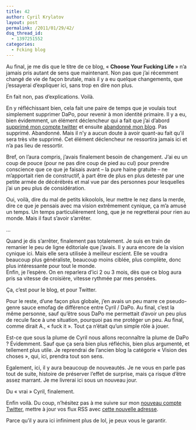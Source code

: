 ```yaml
---
title: 42
author: Cyril Krylatov
layout: post
permalink: /2011/01/29/42/
dsq_thread_id:
  - 1397251552
categories:
  - Fcking blog
---
```

Au final, je me dis que le titre de ce blog, &laquo;&nbsp;**Choose Your Fucking Life**&nbsp;&raquo; n&rsquo;a jamais pris autant de sens que maintenant. Non pas que j&rsquo;ai récemment changé de vie de façon brutale, mais il y a eu quelque changements, que j&rsquo;essayerai d&rsquo;expliquer ici, sans trop en dire non plus.

En fait non, pas d&rsquo;explications. Voilà.

En y réfléchissant bien, cela fait une paire de temps que je voulais tout simplement supprimer DaPo, pour revenir à mon identité primaire. Il y a eu, bien évidemment, un élément déclencheur qui a fait que j&rsquo;ai d&rsquo;abord [supprimé mon compte twitter][1] et ensuite [abandonné mon blog][2]. Pas supprimé. Abandonné. Mais il n&rsquo;y a aucun doute à avoir quant-au fait qu&rsquo;il sera très vite supprimé. Cet élément déclencheur ne ressortira jamais ici et n&rsquo;a pas lieu de ressortir.

Bref, on l&rsquo;aura compris, j&rsquo;avais finalement besoin de changement. J&rsquo;ai eu un coup de pouce (pour ne pas dire coup de pied au cul) pour prendre conscience que ce que je faisais avant &#8211; la pure haine gratuite &#8211; ne m&rsquo;apportait rien de constructif, à part être de plus en plus detesté par une petite armée de décérébrés et mal vue par des personnes pour lesquelles j&rsquo;ai un peu plus de considération.

Oui, voilà, dire du mal de petits kikoolols, leur mettre le nez dans la merde, dire ce que je pensais avec ma vision extrêmement cynique, ça m&rsquo;a amusé un temps. Un temps particulièrement long, que je ne regretterai pour rien au monde. Mais il faut s&rsquo;avoir s&rsquo;arrêter.

&#8230;

Quand je dis s&rsquo;arrêter, finalement pas totalement. Je suis en train de remanier le peu de ligne éditoriale que j&rsquo;avais. Il y aura encore de la vision cynique ici. Mais elle sera utilisée à meilleur escient. Elle se voudra beaucoup plus généraliste, beaucoup moins ciblée, plus complète, donc plus intéressante pour tout le monde.  
Enfin, je l&rsquo;espère. On en reparlera d&rsquo;ici 2 ou 3 mois, dès que ce blog aura pris sa vitesse de croisière, vitesse rythmée par mes pensées.

Ça, c&rsquo;est pour le blog, et pour Twitter.

Pour le reste, d&rsquo;une façon plus globale, j&rsquo;en avais un peu marre ce pseudo-genre sauce emofag de différence entre Cyril / DaPo. Au final, c&rsquo;est la même personne, sauf qu&rsquo;être sous DaPo me permettait d&rsquo;avoir un peu plus de recule face à une situation, pourquoi pas me protéger un peu. Au final, comme dirait A., &laquo;&nbsp;fuck it&nbsp;&raquo;. Tout ça n&rsquo;était qu&rsquo;un simple rôle à jouer.

Est-ce que sous la plume de Cyril nous allons reconnaître la plume de DaPo ? Évidemment. Sauf que ça sera bien plus réfléchis, bien plus argumenté, et tellement plus utile. Je reprendrai de l&rsquo;ancien blog la catégorie &laquo;&nbsp;Vision des choses&nbsp;&raquo;, qui, ici, prendra tout son sens.

Egalement, ici, il y aura beaucoup de nouveautés. Je ne vous en parle pas tout de suite, histoire de préserver l&rsquo;effet de surprise, mais ça risque d&rsquo;être assez marrant. Je me livrerai ici sous un nouveau jour.

Du &laquo;&nbsp;vrai&nbsp;&raquo; Cyril, finalement.

Enfin voilà. Du coup, n&rsquo;hésitez pas à me suivre sur mon [nouveau compte Twitter][3], mettre à jour vos flux RSS avec [cette nouvelle adresse][4].

Parce qu&rsquo;il y aura ici infiniment plus de lol, je peux vous le garantir.

 [1]: http://twitter.com/DaPo
 [2]: http://blog.dondapo.net/
 [3]: http://twitter.com/IAmNotCyril
 [4]: http://feeds.feedburner.com/cyrilou